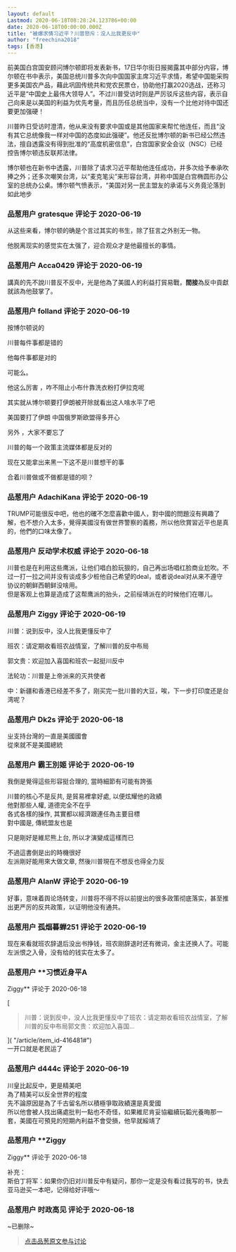 ```yaml
---
layout: default
Lastmod: 2020-06-18T08:28:24.123786+00:00
date: 2020-06-18T00:00:00.000Z
title: "被爆求情习近平？川普怒斥：没人比我更反中"
author: "freechina2018"
tags: [香港]
---
```


前美国白宫国安顾问博尔顿即将发表新书，17日华尔街日报揭露其中部分内容，博尔顿在书中表示，美国总统川普多次向中国国家主席习近平求情，希望中国能采购更多美国农产品，藉此巩固传统共和党农民票仓，协助他打赢2020选战，还称习近平是“中国史上最伟大领导人”。不过川普受访时则是严厉驳斥这些内容，表示自己向来是以美国的利益为优先考量，而且历任总统当中，没有一个比他对待中国还要更加强硬！  
  
川普昨日受访时澄清，他从来没有要求中国或是其他国家来帮忙他连任，而且“没有其它总统像我一样对中国的态度如此强硬”。他还反批博尔顿的新书已经公然违法，擅自透露没有得到批准的“高度机密信息”，白宫国家安全会议（NSC）已经控告博尔顿违反联邦法律。  
  
博尔顿也在新书中透露，川普除了请求习近平帮助他连任成功，并多次给予奉承吹捧之外；还多次嘲笑台湾，以“麦克笔尖”来形容台湾，并称中国是白宫椭圆形办公室的总统办公桌。博尔顿气愤表示，“美国对另一民主盟友的承诺与义务竟沦落到如此地步

            
### 品葱用户 **gratesque** 评论于 2020-06-19
        
从这些来看，博尔顿的确是个言过其实的书生，除了狂言之外别无一物。  
  
他脱离现实的感觉实在太强了，迎合观众才是他最擅长的事情。
        


            
### 品葱用户 **Acca0429** 评论于 2020-06-19
        
講真的先不說川普反不反中，光是他為了美國人的利益打貿易戰，**間接**為反中貢獻就該為他鼓掌了。
        


            
### 品葱用户 **folland** 评论于 2020-06-19
        
按博尔顿说的   
  
川普每件事都是错的  
  
他每件事都是对的  
  
可能么。  
  
他这么厉害 ，咋不阻止小布什靠洗衣粉打伊拉克呢  
  
其实就从博尔顿要打伊朗被开除就看出这人啥水平了吧  
  
美国要打了伊朗 中国俄罗斯欧盟得多开心  
  
  
  
另外 ，大家不要忘了  
  
川普的每一个政策主流媒体都是反对的  
  
现在又能拿出来黑一下这不是川普想干的事  
  
合着川普做或不做都是错的呗？
        


            
### 品葱用户 **AdachiKana** 评论于 2020-06-19
        
TRUMP可能很反中吧，他也的確不怎麼喜歡中國人，對中國的問題沒有興趣了解，也不想介入太多，覺得美國沒有做世界警察的義務，所以他欣賞習近平也是真的，他們的口味太像了。
        


            
### 品葱用户 **反动学术权威** 评论于 2020-06-18
        
川普也是在利用这些鹰派，让他们唱白脸玩狠的，自己再出场唱红脸商业尬吹。不过一打一拉之间并没有谈成多少桩他自己希望的deal，或者说deal对从来不遵守协议的朝鲜西朝鲜没啥用。  
但是客观上也算是造成了这帮鹰派的抬头，之前绥靖派在的时候他们在哪儿。
        


            
### 品葱用户 **Ziggy** 评论于 2020-06-19
        
川普：说到反中，没人比我更懂反中了  
  
班农：请定期收看班农战情室，了解川普的反中布局  
  
郭文贵：欢迎加入喜国和班农一起挺川反中  
  
法轮功：川普是上帝派来的灭共使者  
  
中：新疆和香港已经差不多了，刚买完一批川普的大豆，唉，下一步打印度还是台湾呢？
        


            
### 品葱用户 **Dk2s** 评论于 2020-06-18
        
ㄓ支持台灣的一直是美國國會  
從來就不是美國總統
        


            
### 品葱用户 **霸王別姬** 评论于 2020-06-19
        
我倒是覺得這些形容挺合理的, 當時細節有可能有誇張  
  
川普的核心不是反共, 是貿易裡拿好處, 以便炫耀他的政績  
他對那些人權, 道德完全不在乎  
各式各樣的操作, 其實都以經濟跟連任為主要目標  
對中國是, 傳統盟友也是  
  
只是剛好是維尼熊上台, 所以才演變成這樣而已  
  
不過這書倒是出的時機很好  
左派剛好能用來大做文章, 然後川普現在不想反也得全力反
        


            
### 品葱用户 **AlanW** 评论于 2020-06-19
        
好事，意味着舆论场转变，川普将不得不将以前提出的很多政策彻底落实，甚至推出更严厉的反共政策，以证明他没有通共。
        


            
### 品葱用户 **孤烟暮蝉251** 评论于 2020-06-19
        
现在来看就班农辞退后没出书挣钱，班农刚辞退时还有微词，金主还换人了。可能左派恨之入骨，没有给的钱实在太多了。
        


            
### 品葱用户 **习惯近身平A 
Ziggy** 评论于 2020-06-18
        
[

> 川普：说到反中，没人比我更懂反中了班农：请定期收看班农战情室，了解川普的反中布局郭文贵：欢迎加入喜国...

]( "/article/item_id-416481#")  
一开口就是老民运了
        


            
### 品葱用户 **d444c** 评论于 2020-06-19
        
川皇比起反中，更是精美吧  
為了精美可以反全世界的程度  
先不論原因是為了千古留名所以積極爭取政績還是真愛國  
所以他會被人找出痛處批判一點也不奇怪，如果維尼肯妥協繼續玩韜光養晦那一套，美國在可預見的短期內利益不會受損，他早就綏靖了
        


            
### 品葱用户 **Ziggy 
Ziggy** 评论于 2020-06-18
        
补充：  
斯伯丁将军：如果你仍旧对川普反中有疑问，那你一定是没有看过我写的书，快去亚马逊买一本吧，记得给好评哦～
        


            
### 品葱用户 **时政高见** 评论于 2020-06-18
        
~已删除~
        






> [点击品葱原文参与讨论](https://pincong.rocks/article/20545)


